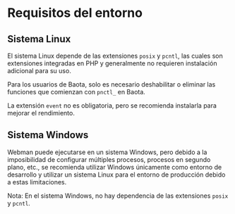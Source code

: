 # Requisitos del entorno

## Sistema Linux
El sistema Linux depende de las extensiones `posix` y `pcntl`, las cuales son extensiones integradas en PHP y generalmente no requieren instalación adicional para su uso.

Para los usuarios de Baota, solo es necesario deshabilitar o eliminar las funciones que comienzan con `pnctl_` en Baota.

La extensión `event` no es obligatoria, pero se recomienda instalarla para mejorar el rendimiento.

## Sistema Windows
Webman puede ejecutarse en un sistema Windows, pero debido a la imposibilidad de configurar múltiples procesos, procesos en segundo plano, etc., se recomienda utilizar Windows únicamente como entorno de desarrollo y utilizar un sistema Linux para el entorno de producción debido a estas limitaciones.

Nota: En el sistema Windows, no hay dependencia de las extensiones `posix` y `pcntl`.
